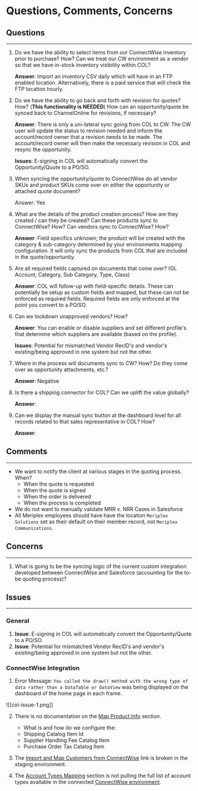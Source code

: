 # Questions, Comments, Concerns

## Questions
---
1. Do we have the ability to select items from our ConnectWise inventory prior to purchase? How? Can we treat our CW environment as a vendor so that we have in-stock inventory visibility within COL?
	
	**Answer**: Import an inventory CSV daily which will have in an FTP enabled location. Alternatively, there is a paid service that will check the FTP location hourly.

2. Do we have the ability to go back and forth with revision for quotes? How? (**This functionality is NEEDED**) How can an opportunity/quote be synced back to ChannelOnline for revisions, if necessary?
	
	**Answer**: There is only a uni-lateral sync going from COL to CW. The CW user will update the status to revision needed and inform the account/record owner that a revision needs to be made. The account/record owner will then make the necessary revision in COL and resync the opportunity.
	
	**Issues**: E-signing in COL will automatically convert the Opportunity/Quote to a PO/SO.

3. When syncing the opportunity/quote to ConnectWise do all vendor SKUs and product SKUs come over on either the opportunity or attached quote document?

	Answer: Yes

4. What are the details of the product creation process? How are they created / can they be created? Can these products sync to ConnectWise? How? Can vendors sync to ConnectWise? How?

	**Answer**: Field specifics unknown; the product will be created with the category & sub-category determined by your environments mapping configuration. It will only sync the products from COL that are included in the quote/opportunity. 

5. Are all required fields captured on documents that come over? (GL Account, Category, Sub Category, Type, Class)

	**Answer**: COL will follow-up with field-specific details. These can potentially be setup as custom fields and mapped, but these can not be enforced as required fields. Required fields are only enforced at the point you convert to a PO/SO.

6. Can we lockdown unapproved vendors? How?

	**Answer**: You can enable or disable suppliers and set different profile's that determine which suppliers are available (based on the profile).

	**Issues**: Potential for mismatched Vendor RecID's and vendor's existing/being approved in one system but not the other.

7. Where in the process will documents sync to CW? How? Do they come over as opportunity attachments, etc.?
   
	**Answer**: Negative 
   
8. Is there a shipping connector for COL? Can we uplift the value globally?
   
	**Answer**: 
   
9. Can we display the manual sync button at the dashboard level for all records related to that sales representative in COL? How?
   
	**Answer**: 
## Comments
---
- We want to notify the client at various stages in the quoting process. When?
	- When the quote is requested
	- When the quote is signed
	- When the order is delivered
	- When the process is completed
- We do not want to manually validate MRR v. NRR Cases in Salesforce
- All Meriplex employees should have have the location `Meriplex Solutions` set as their default on their member record, not `Meriplex Communications`.
## Concerns
---
1. What is going to be the syncing logic of the current custom integration developed between ConnectWise and Salesforce (accounting for the to-be quoting process)?
## Issues
---
### General 

1. **Issue**: E-signing in COL will automatically convert the Opportunity/Quote to a PO/SO.
2. **Issue**: Potential for mismatched Vendor RecID's and vendor's existing/being approved in one system but not the other.
### ConnectWise Integration

1. Error Message: `You called the draw() method with the wrong type of data rather than a DataTable or DataView` was being displayed on the dashboard of the home page in each frame. 

![[col-issue-1.png]]

2. There is no documentation on the [Map Product Info](https://stage.channelonline.com/enhancedtech-stage/home/ImportExport/Integration/CW/productInfoMapping) section.
	- What is and how do we configure the:
	- Shipping Catalog Item Id
	- Supplier Handling Fee Catalog Item
	- Purchase Order Tax Catalog Item

3. The [Import and Map Customers from ConnectWise](https://ccs-stage.channelonline.com/enhancedtech-stage/home/pt.epl?errand=cw_cust_mapping&dir=cw_cust_mapping&type=customer "Import and Map Customers from ConnectWise") link is broken in the staging environment.

4. The [Account Types Mapping](https://stage.channelonline.com/enhancedtech-stage/home/ImportExport/Integration/CW/AccountTypeMapping "Account Types Mapping") section is not pulling the full list of account types available in the connected [ConnectWise environment](https://cwdev.meriplex.com/v4_6_release/ConnectWise.aspx?locale=en_US#XQAACAD3AAAAAAAAAAA9iIoG07$U9XZqpLgsNhRsIxDiSt5jjN5fOx8L26COGHXJa4h4YruSL$0AZMlhTU5vIbaU21bIUdSioQiQpXPcKuNyFjs2UnA1AusSgAyO2LVSFfNdH_QbesxRhExr1opBoiLoeY6x591qsmeOKcRMGrFo23CHoM_nQds7FdfNY7tWYD0l3PUVvskRgAIyj3py3Ix1vp__if8AAA==).